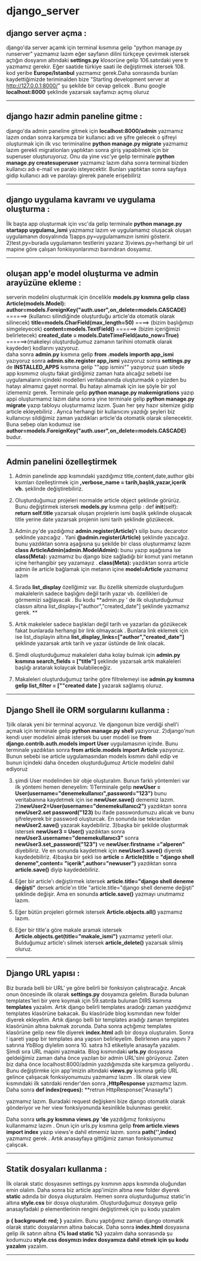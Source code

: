 # django_server

## django server açma : 

django'da server açamk için terminal kısımına gelip "python manage.py runserver" yazmamız lazım eğer sayfanın dilini türkçeye çevirmek istersek açtığın dosyanın
altındaki **settings.py** klosorüne gelip 106.satırdaki yere tr yazmamız gerekir. Eğer saatide türkiye saati ile değiştirmek istersek 108. kod yeribe **Europe/Istanbul**
yazmamız gerek.Daha sonrasında bunları kaydettiğimizde teriminalden bize "Starting development server at http://127.0.0.1:8000/" şu şekilde bir cevap gelicek . Bunu google **localhost:8000** şeklinde yazarsak sayfamızı açmış oluruz

----

## django hazır admin paneline gitme :

django'da admin paneline gitmek için **localhost:8000/admin** yazmamız lazım ondan sonra karşımıza bir kullanıcı adı ve şifre gelecek o şifreyi oluşturmak için ilk 
vsc teriminaline **python manage.py migrate** yazmamız lazım gerekli migrationları yaptıktan sonra giriş yapabilmek için bir superuser oluşturuyoruz. Onu da
yine vsc'ye gelip terminale **python manage.py createsuperuser** yazmamız lazım daha sonra terminal bizden kullanıcı adı e-mail ve paralo isteyecektir. Bunları yaptıktan sonra sayfaya gidip kullanıcı adı ve parolayı girerek panele erişebiliriz

----

## django uygulama kavramı ve uygulama oluşturma :

İlk başta app oluşturmak için vsc'da gelip terminale **python manage.py startapp uygulama_ismi** yazmamız lazım ve uygulamamız oluşacak 
oluşan uygulamanın dosyalrında
1)apps.py=uygulamamızın ismini gösterir.
2)test.py=burada uygulamanın testlerini yazarız
3)views.py=herhangi bir url mapine göre çalışan fonkisyonlarımızı barındıran dosyamız.

----

## oluşan app'e model oluşturma ve admin arayüzüne ekleme :

serverin modelini oluşturmak için öncelikle **models.py kısmına gelip**
**class Article(models.Model):**
    **author=models.ForeignKey("auth.user",on_delete=models.CASCADE)** ======> (kullanıcı silindiğinde oluşturduğu article'da otomatik olarak silinecek)
    **title=models.CharField(max_length=50)** ====>  (bizim başlığımızı simgeleyecek)
    **content=models.TextField()**  ======>   (bizim içeriğimizi belirletecek)
    **created_date = models.DateTimeField(auto_now=True)** ======>(makeleyi oluşturduğumuz zamanın tarihini otomatik olarak kaydeder)
kodlarını yazyoruz.    
daha sonra **admin.py** kısmına gelip 
**from .models importh  app_ismi** yazıyoruz
sonra
**admin.site.register app_ismi** yazıyoruz
sonra **settings.py** de **INSTALLED_APPS** kısmına gelip ""app ismini"" yazıyoruz
şuan sitede app kısmımız oluştu fakat girdiğimiz zaman hata alıcağız sebebi ise uygulamaların içindeki modelleri veritabanında oluşturmadık o yüzden bu hatayı almamız gayet normal. Bu hatayı almamak için ise şöyle bir yol izlememiz gerek. 
Terminale gelip **python manage.py makemigrations** yazıp appi oluşturmamız lazım daha sonra yine terminale gelip **python manage.py migrate** yazıp tabloyu oluşturmamız lazım.
Şuan her şey hazır sitemize gidip article ekleyebiliriz . Ayrıca herhangi bir kullanıcını yazdığı şeyleri biz kullanıcıyı sildiğimiz zaman yazdıkları article'da otomatik olarak silenecektir. Buna sebep olan kodumuz ise **author=models.ForeignKey("auth.user",on_delete=models.CASCADE)** budur.

----

## Admin panelini özelleştirmek 

1) Admin panelinde app kısmındaki yazdığımız title,content,date,author gibi ksımları özelleştirmek için **,verbose_name = tarih,başlık,yazar,içerik vb.** şeklinde değiştirebiliriz.

2) Oluşturduğumuz projeleri normalde article object şeklinde görürüz. Bunu değiştirmek istersek **models.py** kısmına gelip : 
 def __init__(self):
    **return self.title** yazarsak oluşan projelerin ismi başlık şeklinde oluşacak title yerine date yazarsak projenin ismi tarih şeklinde gözükecek.
    
3) Admin.py'de yazdığımız **admin.register(Article)'ı** silip bunu decarotor şeklinde yazıcağız . Yani **@admin.register(Article)** şeklinde yazıcağız.
bunu yazdıktan sonra aşağısına şu şekilde bir class oluşturmamız lazım **class ArticleAdmin(admin.ModelAdmin):** bunu yazıp aşağısına ise **class(Meta):** yazmamız bu django bize sağladığı bir komut yani metanın içine herhangibir şey yazamayız . **class(Meta):** yazdıktan sonra article admin ile article bağlamak için metanın içine **model=Article** yazmamız lazım

4) Sırada **list_display** özellğimiz var. Bu özellik sitemizde oluşturduğum makalelerin sadece başlığını değil tarih yazar vb. özellikleri de görmemizi sağlayacak . Bu kodu **admin.py ' de ilk oluşturduğumuz classın altına  list_display=["author","created_date"] şeklinde yazmamız gerek. **

5) Artık makeleler sadece başlıkları  değil tarih ve yazarları da gözükecek fakat bunlarada herhangi bir link olmayacak . Bunlara link eklemek için ise
 list_displayin altına **list_display_links=["author","created_date"]** şeklinde yazarsak artık tarih ve yazar üstünde de link olacak.
 
 6) Şimdi oluşturduğumuz makaleleri daha kolay bulmak için **admin.py kısmına search_fields = ["title"]** şeklinde yazarsak artık makaleleri başlığı aratarak kolaycak bulabileceğiz.
 
 7)  Makaleleri oluşturduğumuz tarihe göre filtrelemeyi ise **admin.py kısmına gelip list_filter = [""created date ]** yazarak sağlamış oluruz.

----

## Django  Shell ile ORM sorgularını kullanma : 
1)ilk olarak yeni bir terminal açıyoruz. Ve djangonun bize verdiği shell'i açmak için terminale gelip **python manage.py shell** yazıyoruz.
2)django'nun kendi user modelini almak istersek bu  user modeli ise **from django.contrib.auth.models import User** uygulamasının içinde. Bunu terminale yazdıktan sonra **from article.models import Article** yazıyoruz. Bunun sebebi ise article uygulamasından models kısmını dahil edip ve bunun içindeki daha önceden oluşturduğumuz Article modelini dahil ediyoruz

3) şimdi User modelinden bir obje oluşturalım. Bunun farklı yöntemleri var ilk yöntemi hemen deneyelim:
    1)Terminale gelip **newUser = User(username="denemekullanıcı",password="123")** bunu veritabanına kaydetmek için ise **newUser.save()** dememiz lazım.
    2)**newUser2=User(username="denemekullanıcı2")** yazdıktan sonra **newUser2.set password("123)** bu ifade passwordumuzu alıcak ve bunu şifreleyerek bir password oluşturcak. En sonunda ise tekrardan **newUser2.save()** yazarak kaydebiliriz.
    3)başka bir şekilde oluşturmak istersek **newUser3 = User()** yazdıktan sonra **newUser3.username="denemekullanıcı3"** sonra **newUser3.set_password("123")** ve **newUser.firstname ="alperen"** diyebiliriz. Ve en sonunda kaydetmek için **newUser3.save()** diyerek kaydedebiliriz.
    4)başka bir şekli ise **article = Article(title = "django shell deneme",content= "içerik",author="newuser")** yazdıktan sonra **article.save()** diyip kaydedebiliriz.
  
4) Eğer bir article'ı değiştirmek istersek **article.title="django shell deneme değişti"** dersek article'ın title   "article.title="django shell deneme değişti" şeklinde değişir. Ama en sonunda **article.save()** yazmayı unutmamız lazım.
5) Eğer bütün projeleri görmek istersek **Article.objects.all()** yazmamız lazım.
6) Eğer bir title'a göre makale aramak istersek **Article.objects.get(title="makale_ismi")** yazmamız yeterli olur. Bulduğumuz article'ı silmek istersek **article_delete()** yazarsak silmiş oluruz. 

----

## Django URL  yapısı : 

Biz burada belli bir URL' ye göre belirli bir fonksiyon çalıştıracağız. Ancak onun öncesinde ilk olarak **settings.py** dosyamıza gelelim. Burada bulunan templates'leri bir yere koymak için 59.satırda bulunan DIRS ksımına **templates** yazalım. Artık django belirli templates aradoğı zaman yazdığımız templates klasörüne bakacak. Bu klasörüde blog kısmından new folder diyerek ekleyelim.  Artık django belli bir templates aradığı zaman templates klasörünün altına bakmak zorunda.  Daha sonra açtığımız templates klasörüne gelip new file diyerek **index.html** adlı bir dosya oluşturalım.
Sonra ! işareti yapıp bir templates ana yapsıın belirleyelim. Belirlenen ana yapını 7 satırına YbBlog diylelim sonra 10. satıra h3 etiketiyle anasayfa yazalım. Şimdi sıra URL mapini yazmakta. Blog kısmındaki **urls.py** dosyasına geldeiğimiz zaman daha önce yazılan bir admin URL'sini görüyoruz. Zaten biz daha önce localhost:8000/admin yazdığımızda site karşımıza geliyordu . Bunu değiştirmke için app'imizin altındaki **views.py** kısmına gelip URL gelince çalışacak fonksiyonumuzu yazmamız lazım . İlk olarak view kısmındaki ilk satırdaki render'den sonra **,HttpResponse** yazmamız lazım. Daha sonra
**def index(reques):**
    **retrun HttpResponse("Anasayfa")
 
 yazmamız lazım.
 Buradaki request değişkeni bize django otomatik olarak gönderiyor ve her view fonksiyonunda kesinlikle bulunması gerekir.
 
  Daha sonra **urls.py kısmına views.py 'de** yazdığımız fonksiyonu kullanmamız lazım . Onun için urls.py kısmına gelip **from article.views import index** yazıp views'e dahil etmemiz lazım.
  sonra  **path('',index)** yazmamız gerek . Artık anasayfaya gittiğimiz zaman fonksiyonumuz çalışcak.
  
  ----
  
  ## Statik dosyaları kullanma :
  İlk olarak static dosyasının settings.py kısmının apps kısmında oluğundan emin olalım. Daha sonra biz article app'imizin altına new folder diyerek **static** adında bir dosya oluşturalım. Hemen sonra oluşturduğumuz static'in altına **style.css** bir dosya oluşturalım. Oluşturduğumuz dosyaya gelip anasayfadaki p elementlerinin rengini değiştirmek için şu kodu yazalım
  
 **p {
      background: red;
     }**
yazalım. Bunu yaptığımız zaman django otomatik olarak static dosyalarının altına bakıcak. Daha sonra **index.html** dosyasına gelip ilk satırın altına **{% load static %}** yazalım daha sonrasında şu kodumuzu  **style.css dosymızı index dosyamıza dahil etmek için şu kodu yazalım**  <link rel="stylesheet" href = "{% static 'style.css' %}"> yazalım.

----

##
  
  
  
  
  



